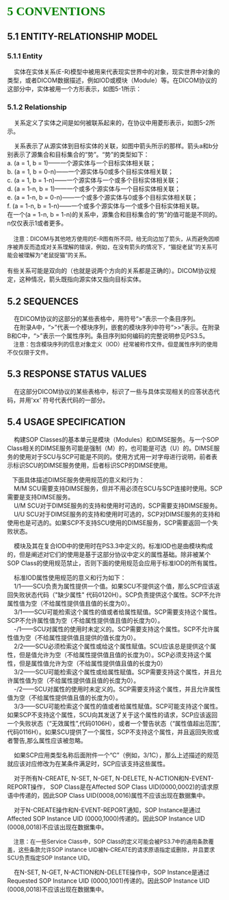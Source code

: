 <h1>
	<font face="Microsoft YaHei" color=green>
		5 CONVENTIONS
	</font>
</h1>
<h2>
	5.1 ENTITY-RELATIONSHIP MODEL
</h2>
<h3>
	5.1.1 Entity
</h3>
<p>
	&nbsp &nbsp 实体在实体关系(E-R)模型中被用来代表现实世界中的对象，现实世界中对象的类型，或者DICOM数据描述，例如IOD或模块（Module）等。在DICOM协议的这部分中，实体被用一个方形表示，如图5-1所示：
</p>
<h3>
	5.1.2 Relationship
</h3>
<p>
	&nbsp &nbsp 关系定义了实体之间是如何被联系起来的，在协议中用菱形表示，如图5-2所示。
</p>
<p>
	&nbsp &nbsp 关系表示了从源实体到目标实体的关联，如图中箭头所示的那样。箭头a和b分别表示了源集合和目标集合的“势”。“势”的类型如下：</br>
	a. (a = 1, b = 1)——一个源实体与一个目标实体相关联；</br>
	b. (a = 1, b = 0-n)——一个源实体与0或多个目标实体相关联；</br>
	c. (a = 1, b = 1-n)——一个源实体与一个或多个目标实体相关联；</br>
	d. (a = 1-n, b = 1)——一个或多个源实体与一个目标实体相关联；</br>
	e. (a = 1-n, b = 0-n)——一个或多个源实体与0或多个目标实体相关联；</br>
	f. (a = 1-n, b = 1-n)——一个或多个源实体与一个或多个目标实体相关联。</br>
在一个(a = 1-n, b = 1-n)的关系中，源集合和目标集合的“势”的值可能是不同的。n仅仅表示1或者更多。</br></br>
	<font size = 2>
		&nbsp &nbsp 注意：DICOM与其他地方使用的E-R图有所不同，给无向边加了箭头，从而避免因顺序被弄反而造成对关系理解的错误，例如，在没有箭头的情况下，“猫捉老鼠”的关系可能会被理解为“老鼠捉猫”的关系。
	</font></br></br>
	有些关系可能是双向的（也就是说两个方向的关系都是正确的）。DICOM协议规定，这种情况，箭头既指向源实体又指向目标实体。
</p>
<h2>
	5.2	SEQUENCES
</h2>
<p>
	&nbsp &nbsp 在DICOM协议的这部分的某些表格中，用符号“>”表示一个条目序列。</br>
	&nbsp &nbsp 在附录A中，“>”代表一个模块序列，嵌套的模块序列中符号“>>”表示。在附录B和C中，“>”表示一个属性序列。条目序列如何编码的完整说明参见PS3.5。</br>
	<font size = 2>
		&nbsp &nbsp 注意：包含模块序列的信息对象定义（IOD）经常被称作文件。但是属性序列的使用不仅仅限于文件。
	</font>
</p>
<h2>
	5.3 RESPONSE STATUS VALUES
</h2>
<p>
	&nbsp &nbsp 在这部分DICOM协议的某些表格中，标识了一些与具体实现相关的应答状态代码，并用'xx' 符号代表代码的一部分。
</p>
<h2>
	5.4 USAGE SPECIFICATION
</h2>
<p>
	&nbsp &nbsp 构建SOP Classes的基本单元是模块（Modules）和DIMSE服务。与一个SOP Class相关的DIMSE服务可能是强制（M）的，也可能是可选（U）的。DIMSE服务的使用对于SCU与SCP可能是不同的。使用方式用一对字母进行说明，前者表示标识SCU的DIMSE服务使用，后者标识SCP的DIMSE使用。
</p>
<p>
	&nbsp &nbsp下面具体描述DIMSE服务使用规范的意义和行为：</br> 
	&nbsp &nbsp M/M SCU需要支持DIMSE服务，但并不用必须在SCU与SCP连接时使用。SCP需要是支持DIMSE服务。</br>
	&nbsp &nbsp U/M SCU对于DIMSE服务的支持和使用时可选的，SCP需要支持DIMSE服务。</br>
	&nbsp &nbsp U/U SCU对于DIMSE服务的支持和使用时可选的，SCP对DIMSE服务的支持和使用也是可选的。如果SCP不支持SCU使用的DIMSE服务，SCP需要返回一个失败状态。
</p>
<p>
	&nbsp &nbsp 模块及其在复合IOD中的使用时在PS3.3中定义的。标准IOD也是由模块构成的，但是阐述对它们的使用是基于这部分协议中定义的属性基础。除非被某个SOP Class的使用规范禁止，否则下面的使用规范会应用于标准IOD的所有属性。
</p>
<p>
	&nbsp &nbsp 标准IOD属性使用规范的意义和行为如下：</br>
	&nbsp &nbsp 1/1——SCU负责为属性提供一个值。如果SCU不提供这个值，那么SCP应该返回失败状态代码（"缺少属性" 代码0120H）。SCP负责提供这个属性。SCP不允许属性值为空（不给属性提供值且值的长度为0）。</br>
	&nbsp &nbsp 3/1——SCU可能检索这个属性的值或者给属性赋值。SCP需要支持这个属性。SCP不允许属性值为空（不给属性提供值且值的长度为0）。</br>
 	&nbsp &nbsp -/1——SCU对属性的使用时未定义的。SCP需要支持这个属性。SCP不允许属性值为空（不给属性提供值且提供的值长度为0）。</br>
	&nbsp &nbsp 2/2——SCU必须检索这个属性或给这个属性赋值。SCU应该总是提供这个属性，但是值允许为空（不给属性提供值且值的长度为0）。SCP必须支持这个属性，但是属性值允许为空（不给属性提供值且值的长度为0）</br>
	&nbsp &nbsp 3/2——SCU可能检索这个属性或给属性赋值。SCP需要支持这个属性，并且允许属性值为空（不给属性提供值且值的长度为0）。</br>
	&nbsp &nbsp -/2——SCU对属性的使用时未定义的。SCP需要支持这个属性，并且允许属性值为空（不给属性提供值且值的长度为0）。</br>
	&nbsp &nbsp 3/3——SCU可能检索这个属性的值或者给属性赋值。SCP可能支持这个属性。如果SCP不支持这个属性，SCU向其发送了关于这个属性的请求，SCP应该返回一个失败状态（“无效属性”,代码0106H），或者一个警告状态（“属性值超出范围”, 代码0116H）。如果SCU提供了一个属性，SCP不支持这个属性，并且返回失败或者警告,那么属性应该被忽略。
</p>
<p>
	&nbsp &nbsp 如果SCP应用类型名称后面附件一个“C”（例如，3/1C），那么上述描述的规范就应该对应修改为在某条件满足时，SCP应该支持这些属性。
</p>
<p>
	&nbsp &nbsp 对于所有N-CREATE, N-SET, N-GET, N-DELETE, N-ACTION和N-EVENT-REPORT操作， SOP Class是在Affected SOP Class UID(0000,0002)的请求原语中传递的，因此SOP Class UID(0008,0016)属性不应该出现在数据集中。
</p>
<p>
	&nbsp &nbsp 对于N-CREATE操作和N-EVENT-REPORT通知，SOP Instance是通过Affected SOP Instance UID (0000,1000)传递的。因此SOP Instance UID (0008,0018)不应该出现在数据集中。
</p>
<p>
	<font size = 2>
		&nbsp &nbsp 注意：在一些Service Class中，SOP Class的定义可能会被PS3.7中的通用条款覆盖，这些条款允许SOP instance UID被N-CREATE的请求原语指定或删除，并且要求SCU负责指定SOP Instance UID。
	</font>
</p>
<p>
	&nbsp &nbsp 在N-SET, N-GET, N-ACTION和N-DELETE操作中，SOP Instance是通过Requested SOP Instance UID (0000,1001)传递的。因此SOP Instance UID (0008,0018)不应该出现在数据集中。
</p>

